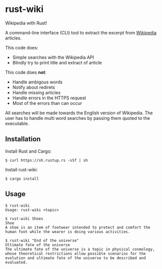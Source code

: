 # rust-wiki

Wikipedia with Rust!

A command-line interface (CLI) tool to extract the excerpt from [Wikipedia](https://en.wikipedia.org) articles.

This code does:
* Simple searches with the Wikipedia API
* Blindly try to print title and extract of article

This code does **not**:
* Handle ambigous words
* Notify about redirets
* Handle missing articles
* Handle errors in the HTTPS request
* Most of the errors than can occur

All searches will be made towards the English version of Wikipedia. The user has to handle multi word searches by passing them quoted to the executable.

## Installation

Install Rust and Cargo:

```
$ curl https://sh.rustup.rs -sSf | sh
```

Install rust-wiki:
```
$ cargo install
```

## Usage

```
$ rust-wiki
Usage: rust-wiki <topic>

$ rust-wiki Shoes
Shoe
A shoe is an item of footwear intended to protect and comfort the human foot while the wearer is doing various activities.

$ rust-wiki "End of the universe"
Ultimate fate of the universe
The ultimate fate of the universe is a topic in physical cosmology, whose theoretical restrictions allow possible scenarios for the evolution and ultimate fate of the universe to be described and evaluated.
```
